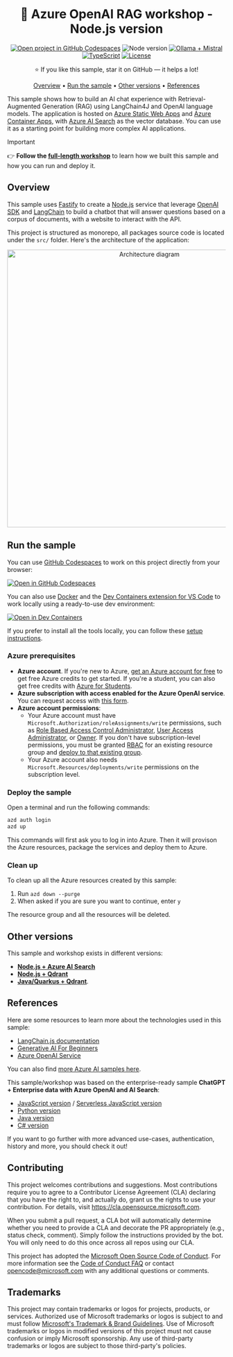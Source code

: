 <!-- prettier-ignore -->
<div align="center">

# 🤖 Azure OpenAI RAG workshop - Node.js version

[![Open project in GitHub Codespaces](https://img.shields.io/badge/Codespaces-Open-blue?style=flat-square&logo=github)](https://codespaces.new/Azure-Samples/azure-openai-rag-workshop?hide_repo_select=true&ref=main&quickstart=true)
![Node version](https://img.shields.io/badge/Node.js->=20-3c873a?style=flat-square)
[![Ollama + Mistral](https://img.shields.io/badge/Ollama-Mistral-ff7000?style=flat-square)](https://ollama.com/library/mistral)
[![TypeScript](https://img.shields.io/badge/TypeScript-blue?style=flat-square&logo=typescript&logoColor=white)](https://www.typescriptlang.org)
[![License](https://img.shields.io/badge/License-MIT-yellow?style=flat-square)](LICENSE)

:star: If you like this sample, star it on GitHub — it helps a lot!

[Overview](#overview) • [Run the sample](#run-the-sample) • [Other versions](#other-versions) • [References](#references)

</div>

This sample shows how to build an AI chat experience with Retrieval-Augmented Generation (RAG) using LangChain4J and OpenAI language models. The application is hosted on [Azure Static Web Apps](https://learn.microsoft.com/azure/static-web-apps/overview) and [Azure Container Apps](https://learn.microsoft.com/azure/container-apps/overview), with [Azure AI Search](https://learn.microsoft.com/azure/search/search-what-is-azure-search) as the vector database. You can use it as a starting point for building more complex AI applications.

> [!IMPORTANT]
> 👉 **Follow the [full-length workshop](https://aka.ms/ws/openai-rag)** to learn how we built this sample and how you can run and deploy it.

## Overview

This sample uses [Fastify](https://fastify.dev) to create a [Node.js](https://nodejs.org/) service that leverage [OpenAI SDK](https://platform.openai.com/docs/libraries/) and [LangChain](https://js.langchain.com/) to build a chatbot that will answer questions based on a corpus of documents, with a website to interact with the API.

This project is structured as monorepo, all packages source code is located under the `src/` folder.
Here's the architecture of the application:

<div align="center">
  <img src="./docs/assets/architecture.png" alt="Architecture diagram" width="640px" />
</div>

## Run the sample

You can use [GitHub Codespaces](https://github.com/features/codespaces) to work on this project directly from your browser:

[![Open in GitHub Codespaces](https://img.shields.io/badge/Codespaces-Open-blue?style=flat-square&logo=github)](https://codespaces.new/Azure-Samples/azure-openai-rag-workshop?hide_repo_select=true&ref=main&quickstart=true)

You can also use [Docker](https://www.docker.com/products/docker-desktop) and the [Dev Containers extension for VS Code](https://aka.ms/vscode/ext/devcontainer) to work locally using a ready-to-use dev environment:

[![Open in Dev Containers](https://img.shields.io/static/v1?style=flat-square&label=Dev%20Containers&message=Open&color=blue&logo=visualstudiocode)](https://vscode.dev/redirect?url=vscode://ms-vscode-remote.remote-containers/cloneInVolume?url=https://github.com/Azure-Samples/azure-openai-rag-workshop)

If you prefer to install all the tools locally, you can follow these [setup instructions](https://aka.ms/ws?src=gh%3AAzure-Samples%2Fazure-openai-rag-workshop%2Fdocs%2Fworkshop.md&step=2#optional-working-locally-without-the-dev-container).

<!--
> [!TIP]
> You can run this sample entirely locally without any cost using [Ollama](https://ollama.com/). Follow the instructions above to setup the tools locally to get started.
-->

### Azure prerequisites

- **Azure account**. If you're new to Azure, [get an Azure account for free](https://azure.microsoft.com/free) to get free Azure credits to get started. If you're a student, you can also get free credits with [Azure for Students](https://aka.ms/azureforstudents).
- **Azure subscription with access enabled for the Azure OpenAI service**. You can request access with [this form](https://aka.ms/oaiapply).
- **Azure account permissions**:
  - Your Azure account must have `Microsoft.Authorization/roleAssignments/write` permissions, such as [Role Based Access Control Administrator](https://learn.microsoft.com/azure/role-based-access-control/built-in-roles#role-based-access-control-administrator-preview), [User Access Administrator](https://learn.microsoft.com/azure/role-based-access-control/built-in-roles#user-access-administrator), or [Owner](https://learn.microsoft.com/azure/role-based-access-control/built-in-roles#owner). If you don't have subscription-level permissions, you must be granted [RBAC](https://learn.microsoft.com/azure/role-based-access-control/built-in-roles#role-based-access-control-administrator-preview) for an existing resource group and [deploy to that existing group](docs/deploy_existing.md#resource-group).
  - Your Azure account also needs `Microsoft.Resources/deployments/write` permissions on the subscription level.

### Deploy the sample

Open a terminal and run the following commands:

```bash
azd auth login
azd up
```

This commands will first ask you to log in into Azure. Then it will provison the Azure resources, package the services and deploy them to Azure.

### Clean up

To clean up all the Azure resources created by this sample:

1. Run `azd down --purge`
2. When asked if you are sure you want to continue, enter `y`

The resource group and all the resources will be deleted.

## Other versions

This sample and workshop exists in different versions:
- [**Node.js + Azure AI Search**](https://aka.ms/ws/openai-rag)
- [**Node.js + Qdrant**](https://aka.ms/ws/openai-rag-qdrant)
- [**Java/Quarkus + Qdrant**](https://aka.ms/ws/openai-rag-quarkus).

## References

Here are some resources to learn more about the technologies used in this sample:

- [LangChain.js documentation](https://js.langchain.com/)
- [Generative AI For Beginners](https://github.com/microsoft/generative-ai-for-beginners)
- [Azure OpenAI Service](https://learn.microsoft.com/azure/ai-services/openai/overview)

You can also find [more Azure AI samples here](https://github.com/Azure-Samples/azureai-samples).

This sample/workshop was based on the enterprise-ready sample **ChatGPT + Enterprise data with Azure OpenAI and AI Search**:
- [JavaScript version](https://github.com/Azure-Samples/azure-search-openai-javascript) / [Serverless JavaScript version](https://github.com/Azure-Samples/serverless-chat-langchainjs)
- [Python version](https://github.com/Azure-Samples/azure-search-openai-demo/)
- [Java version](https://github.com/Azure-Samples/azure-search-openai-demo-java)
- [C# version](https://github.com/Azure-Samples/azure-search-openai-demo-csharp)

If you want to go further with more advanced use-cases, authentication, history and more, you should check it out!

## Contributing

This project welcomes contributions and suggestions. Most contributions require you to agree to a
Contributor License Agreement (CLA) declaring that you have the right to, and actually do, grant us
the rights to use your contribution. For details, visit https://cla.opensource.microsoft.com.

When you submit a pull request, a CLA bot will automatically determine whether you need to provide
a CLA and decorate the PR appropriately (e.g., status check, comment). Simply follow the instructions
provided by the bot. You will only need to do this once across all repos using our CLA.

This project has adopted the [Microsoft Open Source Code of Conduct](https://opensource.microsoft.com/codeofconduct/).
For more information see the [Code of Conduct FAQ](https://opensource.microsoft.com/codeofconduct/faq/) or
contact [opencode@microsoft.com](mailto:opencode@microsoft.com) with any additional questions or comments.

## Trademarks

This project may contain trademarks or logos for projects, products, or services. Authorized use of Microsoft
trademarks or logos is subject to and must follow
[Microsoft's Trademark & Brand Guidelines](https://www.microsoft.com/en-us/legal/intellectualproperty/trademarks/usage/general).
Use of Microsoft trademarks or logos in modified versions of this project must not cause confusion or imply Microsoft sponsorship.
Any use of third-party trademarks or logos are subject to those third-party's policies.
